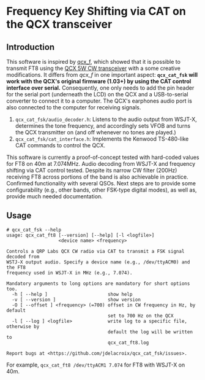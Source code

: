 # Frequency Key Shifting via CAT on the QCX transceiver

## Introduction 
This software is inspired by [qcx_f](https://github.com/olgierd/qcx_f), which showed that it is possible to transmit FT8 using the [QCX 5W CW transceiver](https://www.qrp-labs.com/qcx.html) with a some creative modifications. It differs from _qcx_f_ in one important aspect: **`qcx_cat_fsk` will work with the QCX's original firmware (1.03+) by using the CAT control interface over serial.** Consequently, one only needs to add the pin header for the serial port (underneath the LCD) on the QCX and a USB-to-serial converter to connect it to a computer. The QCX's earphones audio port is also connected to the computer for receiving signals.

1. `qcx_cat_fsk/audio_decoder.h`: Listens to the audio output from WSJT-X, determines the tone frequency, and accordingly sets VFOB and turns the QCX transmitter on (and off whenever no tones are played.)
2. `qcx_cat_fsk/cat_interface.h`: Implements the Kenwood TS-480-like CAT commands to control the QCX.

This software is currently a proof-of-concept tested with hard-coded values for FT8 on 40m at 7.074MHz. Audio decoding from WSJT-X and frequency shifting via CAT control tested. Despite its narrow CW filter (200Hz) receiving FT8 across portions of the band is also achievable in practice. Confirmed functionality with several QSOs. Next steps are to provide some configurability (e.g., other bands, other FSK-type digital modes), as well as, provide much needed documentation.

## Usage

```
# qcx_cat_fsk --help
usage: qcx_cat_ft8 [--version] [--help] [-l <logfile>]
                   <device name> <frequency>

Controls a QRP Labs QCX CW radio via CAT to transmit a FSK signal decoded from
WSTJ-X output audio. Specify a device name (e.g., /dev/ttyACM0) and the FT8
frequency used in WSJT-X in MHz (e.g., 7.074).

Mandatory arguments to long options are mandatory for short options too.
  -h [ --help ]                      show help
  -v [ --version ]                   show version
  -O [ --offset ] <frequency> (=700) offset in CW frequency in Hz, by default 
                                     set to 700 Hz on the QCX
  -l [ --log ] <logfile>             write log to a specific file, otherwise by
                                     default the log will be written to 
                                     qcx_cat_ft8.log

Report bugs at <https://github.com/jdelacroix/qcx_cat_fsk/issues>.
```

For example, `qcx_cat_ft8 /dev/ttyACM1 7.074` for FT8 with WSJT-X on 40m.
